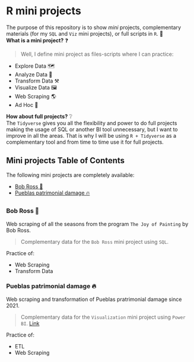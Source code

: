 # R mini projects

The purpose of this repository is to show  *mini* projects, complementary materials (for my `SQL` and `Viz` mini projects), or full scripts in `R`. 💾   
**What is a mini project?** ❓  
 > Well, I define mini project as files-scripts where I can practice:
 - Explore Data 🗺  
 - Analyze Data 🔬
 - Transform Data ⚒ 
 - Visualize Data 🖼  
 - Web Scraping 🌎
 - Ad Hoc 🙋‍  

**How about full projects?** ❔  
The `Tidyverse` gives you all the flexibility and power to do full projects making the usage of SQL or another BI tool unnecessary, but I want to improve in all the areas. That is why I will be using `R + Tidyverse` as a complementary tool and from time to time use it for full projects.

## Mini projects Table of Contents
The following mini projects are completely available:  
- [Bob Ross 🎨](#bob-ross-)
- [Pueblas patrimonial damage 🔥](#pueblas-patrimonial-damage-)

## 
### Bob Ross 🎨  
Web scraping of all the seasons from the program `The Joy of Painting` by Bob Ross.  
> Complementary data for the `Bob Ross` mini project using `SQL`.  

Practice of:
 - Web Scraping
 - Transform Data

### Pueblas patrimonial damage 🔥
Web scraping and transformation of Pueblas pratrimonial damage since 2021.
> Complementary data for the `Visualization` mini project using `Power BI`.   [Link](https://github.com/garcii06/Visualization_mini_projects/tree/main/Puebla%20Danios)  

Practice of:
 - ETL
 - Web Scraping
